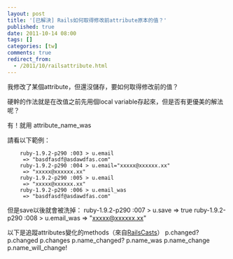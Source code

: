 ```yaml
---
layout: post
title: '[已解決] Rails如何取得修改前attribute原本的值？'
published: true
date: 2011-10-14 08:00
tags: []
categories: [tw]
comments: true
redirect_from:
  - /2011/10/railsattribute.html
---
```



我修改了某個attribute，但還沒儲存，要如何取得修改前的值？

硬幹的作法就是在改值之前先用個local variable存起來，但是否有更優美的解法呢？

有！就用 attribute_name_was


請看以下範例：

		ruby-1.9.2-p290 :003 > u.email
		 => "basdfasdf@asdawdfas.com"
		ruby-1.9.2-p290 :004 > u.email="xxxxx@xxxxxx.xx"
		 => "xxxxx@xxxxxx.xx"
		ruby-1.9.2-p290 :005 > u.email
		 => "xxxxx@xxxxxx.xx"
		ruby-1.9.2-p290 :006 > u.email_was
		 => "basdfasdf@asdawdfas.com"

但是save以後就會被洗掉：
		ruby-1.9.2-p290 :007 > u.save
		 => true
		ruby-1.9.2-p290 :008 > u.email_was
		 => "xxxxx@xxxxxx.xx"


以下是追蹤attributes變化的methods（來自[RailsCasts][1]）
p.changed?
p.changed
p.changes
p.name_changed?
p.name_was
p.name_change
p.name_will_change!

[1]: http://railscasts.com/episodes/109-tracking-attribute-changes
